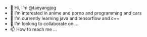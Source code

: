 - 👋 Hi, I’m @taeyangjog
- 👀 I’m interested in anime and porno and programming and cars
- 🌱 I’m currently learning java and tensorflow and c++
- 💞️ I’m looking to collaborate on ...
- 📫 How to reach me ...

<!---
taeyangjog/taeyangjog is a ✨ special ✨ repository because its `README.md` (this file) appears on your GitHub profile.
You can click the Preview link to take a look at your changes.
--->

